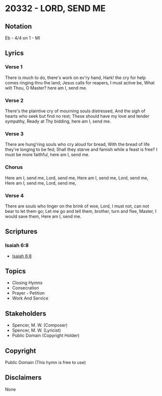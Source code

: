 # 20332 - LORD, SEND ME

## Notation

Eb - 4/4 on 1 - MI

## Lyrics

### Verse 1

There is much to do, there's work on ev'ry hand, Hark! the cry for help comes ringing thru the land; Jesus calls for reapers, I must active be, What wilt Thou, O Master? here am I, send me.

### Verse 2

There's the plaintive cry of mourning souls distressed, And the sigh of hearts who seek but find no rest; These should have my love and tender sympathy, Ready at Thy bidding,  here am I, send me.

### Verse 3

There are hung'ring souls who cry aloud for bread, With the bread of life they're longing to be fed; Shall they starve and famish while a feast is free? I must be more faithful,  here am I, send me.

### Chorus

Here am I, send me, Lord, send me, Here am I, send me, Lord, send me, Here am I, send me, Lord, send me,

### Verse 4

There are souls who linger on the brink of woe, Lord, I must not, can not bear to let them go; Let me go and tell them, brother, turn and flee, Master, I would save them, Here am I, send me.


## Scriptures

### Isaiah 6:8

- [Isaiah 6:8](https://www.biblegateway.com/passage/?search=Isaiah%206%3A8)


## Topics

- Closing Hymns
- Consecration
- Prayer - Petition
- Work And Service

## Stakeholders

- Spencer, M. W. (Composer)
- Spencer, M. W. (Lyricist)
- Public Domain (Copyright Holder)

## Copyright

Public Domain
(This hymn is free to use)

## Disclaimers

None

